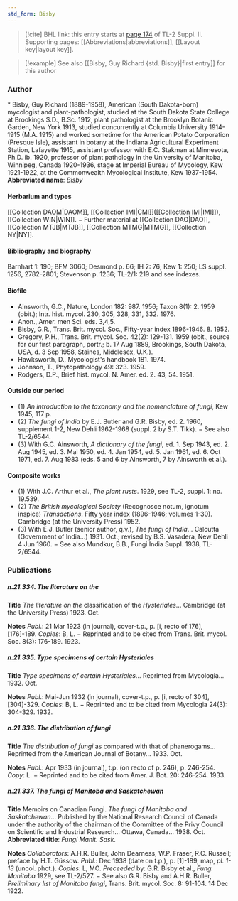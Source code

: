 ```yaml
---
std_form: Bisby
---
```


> [!cite] BHL link: this entry starts at [page 174](https://www.biodiversitylibrary.org/page/33265371) of TL-2 Suppl. II.
> Supporting pages: [[Abbreviations|abbreviations]], [[Layout key|layout key]].

> [!example] See also [[Bisby, Guy Richard {std. Bisby}|first entry]] for this author

### Author

\* Bisby, Guy Richard (1889-1958), American (South Dakota-born) mycologist and plant-pathologist, studied at the South Dakota State College at Brookings S.D., B.Sc. 1912, plant pathologist at the Brooklyn Botanic Garden, New York 1913, studied concurrently at Columbia University 1914-1915 (M.A. 1915) and worked sometime for the American Potato Corporation (Presque Isle), assistant in botany at the Indiana Agricultural Experiment Station, Lafayette 1915, assistant professor with E.C. Stakman at Minnesota, Ph.D. ib. 1920, professor of plant pathology in the University of Manitoba, Winnipeg, Canada 1920-1936, stage at Imperial Bureau of Mycology, Kew 1921-1922, at the Commonwealth Mycological Institute, Kew 1937-1954. 
**Abbreviated name**: *Bisby*

#### Herbarium and types

[[Collection DAOM|DAOM]], [[Collection IMI|CMI]]([[Collection IMI|IMI]]), [[Collection WIN|WIN]]. − Further material at [[Collection DAO|DAO]], [[Collection MTJB|MTJB]], [[Collection MTMG|MTMG]], [[Collection NY|NY]].

#### Bibliography and biography

Barnhart 1: 190; BFM 3060; Desmond p. 66; IH 2: 76; Kew 1: 250; LS suppl. 1256, 2782-2801; Stevenson p. 1236; TL-2/1: 219 and see indexes.

#### Biofile

- Ainsworth, G.C., Nature, London 182: 987. 1956; Taxon 8(1): 2. 1959 (obit.); Intr. hist. mycol. 230, 305, 328, 331, 332. 1976.
- Anon., Amer. men Sci. eds. 3,4,5.
- Bisby, G.R., Trans. Brit. mycol. Soc., Fifty-year index 1896-1946. 8. 1952.
- Gregory, P.H., Trans. Brit. mycol. Soc. 42(2): 129-131. 1959 (obit., source for our first paragraph, portr.; b. 17 Aug 1889, Brookings, South Dakota, USA, d. 3 Sep 1958, Staines, Middlesex, U.K.).
- Hawksworth, D., Mycologist's handbook 181. 1974.
- Johnson, T., Phytopathology 49: 323. 1959.
- Rodgers, D.P., Brief hist. mycol. N. Amer. ed. 2. 43, 54. 1951.

#### Outside our period

- (1) *An introduction to the taxonomy and the nomenclature of fungi*, Kew 1945, 117 p.
- (2) *The fungi of India* by E.J. Butler and G.R. Bisby, ed. 2. 1960, supplement 1-2, New Dehli 1962-1968 (suppl. 2 by S.T. Tikk). − See also TL-2/6544.
- (3) With G.C. Ainsworth, *A dictionary of the fungi*, ed. 1. Sep 1943, ed. 2. Aug 1945, ed. 3. Mai 1950, ed. 4. Jan 1954, ed. 5. Jan 1961, ed. 6. Oct 1971, ed. 7. Aug 1983 (eds. 5 and 6 by Ainsworth, 7 by Ainsworth et al.).

#### Composite works

- (1) With J.C. Arthur et al., *The plant rusts*. 1929, see TL-2, suppl. 1: no. 19.539.
- (2) *The British mycological Society* (Recognosce notum, ignotum inspice) *Transactions*. Fifty year index (1896-1946; volumes 1-30). Cambridge (at the University Press) 1952.
- (3) With E.J. Butler (senior author, q.v.), *The fungi of India*... Calcutta (Government of India...) 1931. Oct.; revised by B.S. Vasadera, New Dehli 4 Jun 1960. − See also Mundkur, B.B., Fungi India Suppl. 1938, TL-2/6544.

### Publications

##### n.21.334. The literature on the

**Title**
*The literature on the* classification of the *Hysteriales*... Cambridge (at the University Press) 1923. Oct.

**Notes**
*Publ*.: 21 Mar 1923 (in journal), cover-t.p., p. \[i, recto of 176\], \[176\]-189. *Copies*: B, L. − Reprinted and to be cited from Trans. Brit. mycol. Soc. 8(3): 176-189. 1923.

##### n.21.335. Type specimens of certain Hysteriales

**Title**
*Type specimens of certain Hysteriales*... Reprinted from Mycologia... 1932. Oct.

**Notes**
*Publ*.: Mai-Jun 1932 (in journal), cover-t.p., p. \[i, recto of 304\], \[304\]-329. *Copies*: B, L. − Reprinted and to be cited from Mycologia 24(3): 304-329. 1932.

##### n.21.336. The distribution of fungi

**Title**
*The distribution of fungi* as compared with that of phanerogams... Reprinted from the American Journal of Botany... 1933. Oct.

**Notes**
*Publ*.: Apr 1933 (in journal), t.p. (on recto of p. 246), p. 246-254. *Copy*: L. − Reprinted and to be cited from Amer. J. Bot. 20: 246-254. 1933.

##### n.21.337. The fungi of Manitoba and Saskatchewan

**Title**
Memoirs on Canadian Fungi. *The fungi of Manitoba and Saskatchewan*... Published by the National Research Council of Canada under the authority of the chairman of the Committee of the Privy Council on Scientific and Industrial Research... Ottawa, Canada... 1938. Oct.
**Abbreviated title**: *Fungi Manit. Sask.*

**Notes**
*Collaborators*: A.H.R. Buller, John Dearness, W.P. Fraser, R.C. Russell; preface by H.T. Güssow.
*Publ*.: Dec 1938 (date on t.p.), p. \[1\]-189, map, *pl. 1-13* (uncol. phot.). *Copies*: L, MO.
*Preceeded* by: G.R. Bisby et al., *Fung. Manitoba* 1929, see TL-2/527. − See also G.R. Bisby and A.H.R. Buller, *Preliminary list of Manitoba fungi*, Trans. Brit. mycol. Soc. 8: 91-104. 14 Dec 1922.

